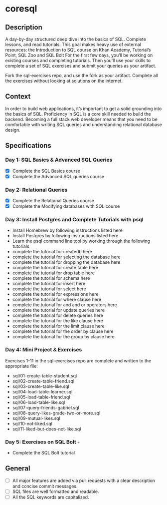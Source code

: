 # coresql

## Description

A day-by-day structured deep dive into the basics of SQL. Complete lessons, and read tutorials.
This goal makes heavy use of external resources: the Introduction to SQL course on Khan Academy, Tutorial’s Point, SQL Zoo and SQL Bolt
For the first few days, you’ll be working on existing courses and completing tutorials. Then you’ll use your skills to complete a set of SQL exercises and submit your queries as your artifact.

Fork the sql-exercises repo, and use the fork as your artifact. Complete all the exercises without looking at solutions on the internet.

## Context

In order to build web applications, it’s important to get a solid grounding into the basics of SQL. Proficiency in SQL is a core skill needed to build the backend.
Becoming a full stack web developer means that you need to be comfortable with writing SQL queries and understanding relational database design.

## Specifications

### Day 1: SQL Basics & Advanced SQL Queries

 - [x] Complete the SQL Basics course
 - [x] Complete the Advanced SQL queries course

### Day 2: Relational Queries

- [x]  Complete the Relational Queries course
- [x]  Complete the Modifying databases with SQL course

### Day 3: Install Postgres and Complete Tutorials with psql

 - Install Homebrew by following instructions listed here
 -  Install Postgres by following instructions listed here
 - Learn the psql command line tool by working through the following tutorials
 - complete the tutorial for createdb here
 -  complete the tutorial for selecting the database here
 -  complete the tutorial for dropping the database here
 -  complete the tutorial for create table here
 -  complete the tutorial for drop table here
 -  complete the tutorial for schema here
 -  complete the tutorial for insert here
 -  complete the tutorial for select here
 -  complete the tutorial for expressions here
 -  complete the tutorial for where clause here
 -  complete the tutorial for and and or operators here
 -  complete the tutorial for update queries here
 -  complete the tutorial for delete queries here
 -  complete the tutorial for the like clause here
 -  complete the tutorial for the limit clause here
 -  complete the tutorial for the order by clause here
 -  complete the tutorial for the group by clause here

### Day 4: Mini Project & Exercises

Exercises 1-11 in the sql-exercises repo are complete and written to the appropriate file:

 -  sql/01-create-table-student.sql
 -  sql/02-create-table-friend.sql
 -  sql/03-create-table-like.sql
 -  sql/04-load-table-learner.sql
 -  sql/05-load-table-friend.sql
 -  sql/06-load-table-like.sql
 -  sql/07-query-friends-gabriel.sql
 -  sql/08-query-likes-grade-two-or-more.sql
 -  sql/09-mutual-likes.sql
 -  sql/10-not-liked.sql
 -  sql/11-liked-but-does-not-like.sql

### Day 5: Exercises on SQL Bolt -
 - Complete the SQL Bolt tutorial

## General

- [ ] All major features are added via pull requests with a clear description and concise commit messages.
- [ ] SQL files are well formatted and readable.
- [ ] All the SQL keywords are capitalized.
